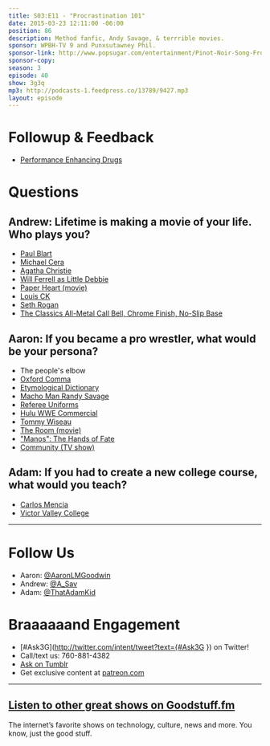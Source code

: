 ```yaml
---
title: S03:E11 - "Procrastination 101"
date: 2015-03-23 12:11:00 -06:00
position: 86
description: Method fanfic, Andy Savage, & terrrible movies.
sponsor: WPBH-TV 9 and Punxsutawney Phil.
sponsor-link: http://www.popsugar.com/entertainment/Pinot-Noir-Song-From-Unbreakable-Kimmy-Schmidt-37091502
sponsor-copy:
season: 3
episode: 40
show: 3g3q
mp3: http://podcasts-1.feedpress.co/13789/9427.mp3
layout: episode
---
```


# Followup & Feedback

- [Performance Enhancing Drugs](http://www.mayoclinic.org/healthy-living/fitness/in-depth/performance-enhancing-drugs/art-20046134)

# Questions

## Andrew: Lifetime is making a movie of your life. Who plays you?
- [Paul Blart](http://www.sonypictures.com/movies/paulblartmallcop2/)
- [Michael Cera](http://www.imdb.com/name/nm0148418/)
- [Agatha Christie](http://www.agathachristie.com/)
- [Will Ferrell as Little Debbie](http://www.youtube.com/watch?v=s8rev7S3lC8)
- [Paper Heart (movie)](http://www.imdb.com/title/tt1331064/)
- [Louis CK](https://www.louisck.net/)
- [Seth Rogan](http://www.imdb.com/name/nm0736622/)
- [The Classics All-Metal Call Bell, Chrome Finish, No-Slip Base](http://amzn.com/B004Y4HAR4?tag=aar06-20)

## Aaron: If you became a pro wrestler, what would be your persona?
- The people's elbow
- [Oxford Comma](http://en.wikipedia.org/wiki/Serial_comma)
- [Etymological Dictionary](http://www.etymonline.com/)
- [Macho Man Randy Savage](http://en.wikipedia.org/wiki/Randy_Savage)
- [Referee Uniforms](http://www.officialsports.com/Referee-Uniforms/b/3258493011)
- [Hulu WWE Commercial](https://youtu.be/DzltiVDVb5M)
- [Tommy Wiseau](http://en.wikipedia.org/wiki/Tommy_Wiseau)
- [The Room (movie)](http://www.theroommovie.com/)
- ["Manos": The Hands of Fate](http://www.imdb.com/title/tt0060666/)
- [Community (TV show)](http://www.nbc.com/community)

## Adam: If you had to create a new college course, what would you teach?
- [Carlos Mencia](http://en.wikipedia.org/wiki/Carlos_Mencia)
- [Victor Valley College](http://www.vvc.edu/)

***

# Follow Us
* Aaron: [@AaronLMGoodwin](http://twitter.com/aaronlmgoodwin)
* Andrew: [@A_Sav](http://twitter.com/a_sav)
* Adam: [@ThatAdamKid](http://twitter.com/thatadamkid)

# Braaaaaand Engagement
* [#Ask3G](http://twitter.com/intent/tweet?text={#Ask3G }) on Twitter!
* Call/text us: 760-881-4382
* [Ask on Tumblr](http://3g3q.co/ask)
* Get exclusive content at [patreon.com](http://www.patreon.com/3g3q)

***

## [Listen to other great shows on Goodstuff.fm](http://goodstuff.fm/)
The internet’s favorite shows on technology, culture, news and more. You know, just the good stuff.
